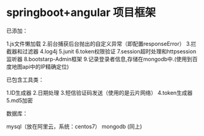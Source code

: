 # springboot+angular 项目框架

已添加：

1.js文件懒加载
2.前台捕获后台抛出的自定义异常（即配置responseError）
3.拦截器和过滤器
4.log4j
5.junit
6.token权限验证
7.session超时处理和httpsession监听器
8.bootstarp-Admin框架
9.记录登录者信息,存储在mongodb中.(使用到百度地图api中的IP精确定位)

已包含工具类：

1.ID生成器
2.日期处理
3.短信验证码发送（使用的是云片网络）
4.token生成器
5.md5加密

数据库：

mysql（放在阿里云，系统：centos7）
mongodb (同上) 



